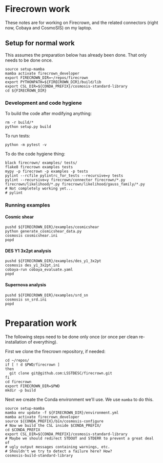 # Firecrown work

These notes are for working on Firecrown, and the related connectors
(right now, Cobaya and CosmoSIS)
on my laptop.

## Setup for normal work

This assumes the preparation below has already been done.
That only needs to be done once.

    source setup-mamba
    mamba activate firecrown_developer
    export FIRECROWN_DIR=~/repos/firecrown
    export PYTHONPATH=${FIRECROWN_DIR}/build/lib
    export CSL_DIR=${CONDA_PREFIX}/cosmosis-standard-library
    cd ${FIRECROWN_DIR}

### Development and code hygiene

To build the code after modifying anything:

    rm -r build/*
    python setup.py build

To run tests:

    python -m pytest -v

To do the code hygiene thing:

    black firecrown/ examples/ tests/
    flake8 firecrown examples tests
    mypy -p firecrown -p examples -p tests
    pylint --rcfile pylintrc_for_tests --recursive=y tests
    pylint --recursive=y firecrown/connector firecrown/*.py firecrown/likelihood/*.py firecrown/likelihood/gauss_family/*.py
    # Not completely working yet...
    # pylint

### Running examples

#### Cosmic shear

    pushd ${FIRECROWN_DIR}/examples/cosmicshear
    python generate_cosmicshear_data.py
    cosmosis cosmicshear.ini
    popd

#### DES Y1 3x2pt analysis

    pushd ${FIRECROWN_DIR}/examples/des_y1_3x2pt
    cosmosis des_y1_3x2pt.ini
    cobaya-run cobaya_evaluate.yaml
    popd

#### Supernova analysis

    pushd ${FIRECROWN_DIR}/examples/srd_sn
    cosmosis sn_srd.ini
    popd

# Preparation work

The following steps need to be done only once (or once per clean re-installation of everything).

First we clone the firecrown repository, if needed:

    cd ~/repos/
    if [ ! d $PWD/firecrown ]
    then
      git clone git@github.com:LSSTDESC/firecrown.git
    fi
    cd firecrown
    export FIRECROWN_DIR=$PWD
    mkdir -p build

Next we create the Conda environment we'll use.
We use `mamba` to do this.

    source setup-mamba
    mamba env update -f ${FIRECROWN_DIR}/environment.yml
    mamba activate firecrown_developer
    source ${CONDA_PREFIX}/bin/cosmosis-configure
    # Now we build the CSL inside $CONDA_PREFIX/
    cd $CONDA_PREFIX
    export CSL_DIR=${CONDA_PREFIX}/cosmosis-standard-library
    # Maybe we should redirect STDOUT and STDERR to prevent a great deal of
    # ugly output messages containing warnings, etc.
    # Shouldn't we try to detect a failure here? How?
    cosmosis-build-standard-library


